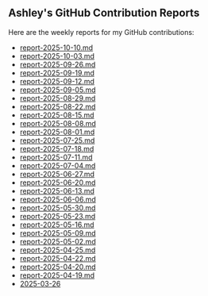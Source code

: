## Ashley's GitHub Contribution Reports

Here are the weekly reports for my GitHub contributions:

<!-- insert list after this marker-->
<!-- insert list after this marker-->
- [report-2025-10-10.md](reports/report-2025-10-10.md)
- [report-2025-10-03.md](reports/report-2025-10-03.md)
- [report-2025-09-26.md](reports/report-2025-09-26.md)
- [report-2025-09-19.md](reports/report-2025-09-19.md)
- [report-2025-09-12.md](reports/report-2025-09-12.md)
- [report-2025-09-05.md](reports/report-2025-09-05.md)
- [report-2025-08-29.md](reports/report-2025-08-29.md)
- [report-2025-08-22.md](reports/report-2025-08-22.md)
- [report-2025-08-15.md](reports/report-2025-08-15.md)
- [report-2025-08-08.md](reports/report-2025-08-08.md)
- [report-2025-08-01.md](reports/report-2025-08-01.md)
- [report-2025-07-25.md](reports/report-2025-07-25.md)
- [report-2025-07-18.md](reports/report-2025-07-18.md)
- [report-2025-07-11.md](reports/report-2025-07-11.md)
- [report-2025-07-04.md](reports/report-2025-07-04.md)
- [report-2025-06-27.md](reports/report-2025-06-27.md)
- [report-2025-06-20.md](reports/report-2025-06-20.md)
- [report-2025-06-13.md](reports/report-2025-06-13.md)
- [report-2025-06-06.md](reports/report-2025-06-06.md)
- [report-2025-05-30.md](reports/report-2025-05-30.md)
- [report-2025-05-23.md](reports/report-2025-05-23.md)
- [report-2025-05-16.md](reports/report-2025-05-16.md)
- [report-2025-05-09.md](reports/report-2025-05-09.md)
- [report-2025-05-02.md](reports/report-2025-05-02.md)
- [report-2025-04-25.md](reports/report-2025-04-25.md)
- [report-2025-04-22.md](reports/report-2025-04-22.md)
- [report-2025-04-20.md](reports/report-2025-04-20.md)
- [report-2025-04-19.md](reports/report-2025-04-19.md)
- [2025-03-26](reports/contributions-2025-03-26.md)

